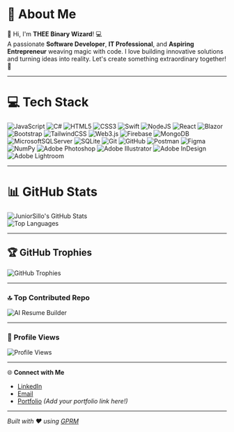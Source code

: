 # 💫 **About Me**

👋 Hi, I'm **THEE Binary Wizard**! 💻  
A passionate **Software Developer**, **IT Professional**, and **Aspiring Entrepreneur** weaving magic with code. I love building innovative solutions and turning ideas into reality. Let's create something extraordinary together! 🚀

---

# 💻 **Tech Stack**

![JavaScript](https://img.shields.io/badge/javascript-%23323330.svg?style=for-the-badge&logo=javascript&logoColor=%23F7DF1E) 
![C#](https://img.shields.io/badge/c%23-%23239120.svg?style=for-the-badge&logo=csharp&logoColor=white) 
![HTML5](https://img.shields.io/badge/html5-%23E34F26.svg?style=for-the-badge&logo=html5&logoColor=white) 
![CSS3](https://img.shields.io/badge/css3-%231572B6.svg?style=for-the-badge&logo=css3&logoColor=white) 
![Swift](https://img.shields.io/badge/swift-F54A2A?style=for-the-badge&logo=swift&logoColor=white) 
![NodeJS](https://img.shields.io/badge/node.js-6DA55F?style=for-the-badge&logo=node.js&logoColor=white) 
![React](https://img.shields.io/badge/react-%2320232a.svg?style=for-the-badge&logo=react&logoColor=%2361DAFB) 
![Blazor](https://img.shields.io/badge/blazor-%235C2D91.svg?style=for-the-badge&logo=blazor&logoColor=white) 
![Bootstrap](https://img.shields.io/badge/bootstrap-%238511FA.svg?style=for-the-badge&logo=bootstrap&logoColor=white) 
![TailwindCSS](https://img.shields.io/badge/tailwindcss-%2338B2AC.svg?style=for-the-badge&logo=tailwind-css&logoColor=white) 
![Web3.js](https://img.shields.io/badge/web3.js-F16822?style=for-the-badge&logo=web3.js&logoColor=white) 
![Firebase](https://img.shields.io/badge/firebase-%23039BE5.svg?style=for-the-badge&logo=firebase) 
![MongoDB](https://img.shields.io/badge/MongoDB-%234ea94b.svg?style=for-the-badge&logo=mongodb&logoColor=white) 
![MicrosoftSQLServer](https://img.shields.io/badge/Microsoft%20SQL%20Server-CC2927?style=for-the-badge&logo=microsoft%20sql%20server&logoColor=white) 
![SQLite](https://img.shields.io/badge/sqlite-%2307405e.svg?style=for-the-badge&logo=sqlite&logoColor=white) 
![Git](https://img.shields.io/badge/git-%23F05033.svg?style=for-the-badge&logo=git&logoColor=white) 
![GitHub](https://img.shields.io/badge/github-%23121011.svg?style=for-the-badge&logo=github&logoColor=white) 
![Postman](https://img.shields.io/badge/Postman-FF6C37?style=for-the-badge&logo=postman&logoColor=white) 
![Figma](https://img.shields.io/badge/figma-%23F24E1E.svg?style=for-the-badge&logo=figma&logoColor=white) 
![NumPy](https://img.shields.io/badge/numpy-%23013243.svg?style=for-the-badge&logo=numpy&logoColor=white) 
![Adobe Photoshop](https://img.shields.io/badge/adobe%20photoshop-%2331A8FF.svg?style=for-the-badge&logo=adobe%20photoshop&logoColor=white) 
![Adobe Illustrator](https://img.shields.io/badge/adobe%20illustrator-%23FF9A00.svg?style=for-the-badge&logo=adobe%20illustrator&logoColor=white) 
![Adobe InDesign](https://img.shields.io/badge/Adobe%20InDesign-49021F?style=for-the-badge&logo=adobeindesign&logoColor=FF3366) 
![Adobe Lightroom](https://img.shields.io/badge/Adobe%20Lightroom-31A8FF.svg?style=for-the-badge&logo=Adobe%20Lightroom&logoColor=white)

---

# 📊 **GitHub Stats**

![JuniorSillo's GitHub Stats](https://github-readme-stats.vercel.app/api?username=JuniorSillo&show_icons=true&theme=radical)  
![Top Languages](https://github-readme-stats.vercel.app/api/top-langs/?username=JuniorSillo&layout=compact&theme=radical)

---

## 🏆 **GitHub Trophies**

![GitHub Trophies](https://github-profile-trophy.vercel.app/?username=JuniorSillo&theme=radical&no-frame=false&margin-w=15)

---

### 🔝 **Top Contributed Repo**

![AI Resume Builder](https://github-readme-stats.vercel.app/api/pin/?username=JuniorSillo&repo=AI-Resume-Builder&theme=radical)

---

### 👀 **Profile Views**

![Profile Views](https://visitcount.itsvg.in/api?id=JuniorSillo&label=Profile%20Views&color=12&icon=5&pretty=true)

---

🌐 **Connect with Me**  
- [LinkedIn](https://www.linkedin.com/in/moeketsi-junior-sillo-726073244)  
- [Email](mailto:sillojunior8@gmail.com)  
- [Portfolio](#) *(Add your portfolio link here!)*

---

*Built with ❤️ using [GPRM](https://gprm.itsvg.in)*
